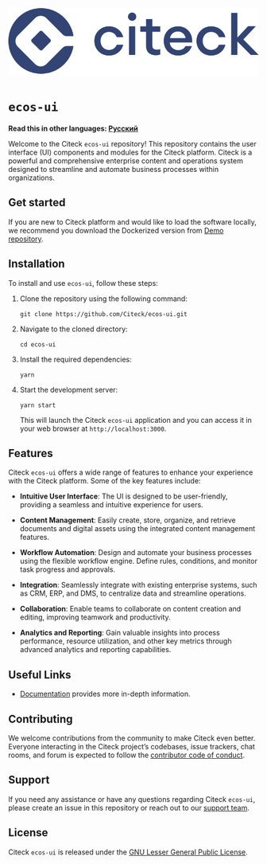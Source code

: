 ![Citeck ECOS Logo](public/img/logo/ecos-logo.svg)

# `ecos-ui`

**Read this in other languages: [Русский](README.RU.MD)**

Welcome to the Citeck `ecos-ui` repository! This repository contains the user interface (UI) components and modules for the Citeck platform. Citeck is a powerful and comprehensive enterprise content and operations system designed to streamline and automate business processes within organizations.

## Get started

If you are new to Citeck platform and would like to load the software locally, we recommend you download the Dockerized version from [Demo repository](https://github.com/Citeck/citeck-community).

## Installation

To install and use `ecos-ui`, follow these steps:

1. Clone the repository using the following command:

   ```
   git clone https://github.com/Citeck/ecos-ui.git
   ```

2. Navigate to the cloned directory:

   ```
   cd ecos-ui
   ```

3. Install the required dependencies:

   ```
   yarn
   ```

4. Start the development server:

   ```
   yarn start
   ```

   This will launch the Citeck `ecos-ui` application and you can access it in your web browser at `http://localhost:3000`.

## Features

Citeck `ecos-ui` offers a wide range of features to enhance your experience with the Citeck platform. Some of the key features include:

- **Intuitive User Interface**: The UI is designed to be user-friendly, providing a seamless and intuitive experience for users.

- **Content Management**: Easily create, store, organize, and retrieve documents and digital assets using the integrated content management features.

- **Workflow Automation**: Design and automate your business processes using the flexible workflow engine. Define rules, conditions, and monitor task progress and approvals.

- **Integration**: Seamlessly integrate with existing enterprise systems, such as CRM, ERP, and DMS, to centralize data and streamline operations.

- **Collaboration**: Enable teams to collaborate on content creation and editing, improving teamwork and productivity.

- **Analytics and Reporting**: Gain valuable insights into process performance, resource utilization, and other key metrics through advanced analytics and reporting capabilities.

## Useful Links

- [Documentation](https://citeck-ecos.readthedocs.io/ru/latest/index.html) provides more in-depth information.

## Contributing

We welcome contributions from the community to make Citeck even better. Everyone interacting in the Citeck project’s codebases, issue trackers, chat rooms, and forum is expected to follow the [contributor code of conduct](https://github.com/rubygems/rubygems/blob/master/CODE_OF_CONDUCT.md).

## Support

If you need any assistance or have any questions regarding Citeck `ecos-ui`, please create an issue in this repository or reach out to our [support team](mailto:support@citeck.ru).

## License

Citeck `ecos-ui` is released under the [GNU Lesser General Public License](LICENSE).
